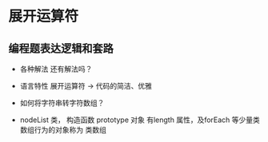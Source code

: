# 展开运算符
## 编程题表达逻辑和套路
   - 各种解法
        还有解法吗？
   - 语言特性
        展开运算符 -> 代码的简洁、优雅
- 如何将字符串转字符数组？

- nodeList 类， 构造函数 prototype 对象
    有length 属性，及forEach 等少量类数组行为的对象称为 类数组
